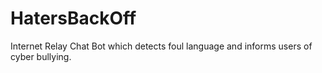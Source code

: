 # HatersBackOff
Internet Relay Chat Bot which detects foul language and informs users of cyber bullying.
